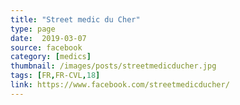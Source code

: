 ```yaml
---
title: "Street medic du Cher"
type: page
date:  2019-03-07
source: facebook
category: [medics]
thumbnail: /images/posts/streetmedicducher.jpg
tags: [FR,FR-CVL,18]
link: https://www.facebook.com/streetmedicducher/
---
```

